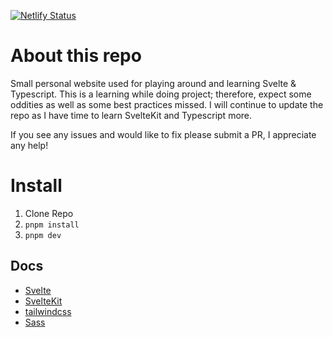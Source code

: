 [![Netlify Status](https://api.netlify.com/api/v1/badges/c07c745f-a17b-46e9-b999-a047d636a163/deploy-status)](https://app.netlify.com/sites/super-mochi-d63e5f/deploys)

# About this repo

Small personal website used for playing around and learning Svelte & Typescript. This is a learning while doing project; therefore, expect some oddities as well as some best practices missed. I will continue to update the repo as I have time to learn SvelteKit and Typescript more.

If you see any issues and would like to fix please submit a PR, I appreciate any help!

# Install

1. Clone Repo
2. `pnpm install`
3. `pnpm dev`

## Docs

- [Svelte](https://svelte.dev/docs)
- [SvelteKit](https://kit.svelte.dev/docs/introduction)
- [tailwindcss](https://tailwindcss.com/docs/installation)
- [Sass](https://sass-lang.com/documentation/)

